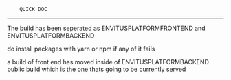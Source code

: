 		QUICK DOC
-----------------------------------------

The build has been seperated as ENVITUSPLATFORMFRONTEND and ENVITUSPLATFORMBACKEND 

do install packages with yarn or npm if any of it fails

a build of front end has moved inside of ENVITUSPLATFORMBACKEND public build which is the one thats going to be currently served
